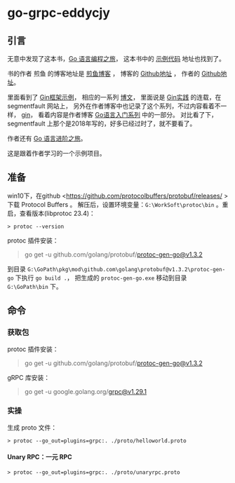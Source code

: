 # go-grpc-eddycjy

## 引言

无意中发现了这本书，[Go 语言编程之旅](https://golang2.eddycjy.com/)，
这本书中的 [示例代码](https://github.com/go-programming-tour-book) 地址也找到了。

书的作者 煎鱼 的博客地址是 [煎鱼博客](https://eddycjy.com/) ，
博客的 [Github地址](https://github.com/eddycjy/blog) ，
作者的 [Github地址](https://github.com/eddycjy)。

里面看到了 [Gin框架示例](https://github.com/eddycjy/go-gin-example)，
相应的一系列 [博文](https://github.com/EDDYCJY/go-gin-example/blob/master/README_ZH.md)，
里面说是 [Gin实践](https://segmentfault.com/a/1190000013297625) 的连载，在 segmentfault 网站上，
另外在作者博客中也记录了这个系列，不过内容看着不一样， [gin](https://eddycjy.com/tags/gin/)，
看着内容是作者博客 [Go语言入门系列](https://eddycjy.com/go-categories/) 中的一部分。
对比看了下，segmentfault 上那个是2018年写的，好多已经过时了，就不要看了。

作者还有 [Go 语言进阶之旅](https://golang1.eddycjy.com/)。

这是跟着作者学习的一个示例项目。

## 准备

win10下，在github <https://github.com/protocolbuffers/protobuf/releases/ >下载 Protocol Buffers 。
解压后，设置环境变量：`G:\WorkSoft\protoc\bin` 。重启，查看版本(libprotoc 23.4)：
```
> protoc --version
```

protoc 插件安装：
> go get -u github.com/golang/protobuf/protoc-gen-go@v1.3.2

到目录 `G:\GoPath\pkg\mod\github.com\golang\protobuf@v1.3.2\protoc-gen-go` 下执行 `go build .`，
把生成的 `protoc-gen-go.exe` 移动到目录 `G:\GoPath\bin` 下。

## 命令

### 获取包

protoc 插件安装：
> go get -u github.com/golang/protobuf/protoc-gen-go@v1.3.2

gRPC 库安装：
> go get -u google.golang.org/grpc@v1.29.1

### 实操

生成 proto 文件：
```
> protoc --go_out=plugins=grpc:. ./proto/helloworld.proto
```
#### Unary RPC：一元 RPC

```
> protoc --go_out=plugins=grpc:. ./proto/unaryrpc.proto
```








